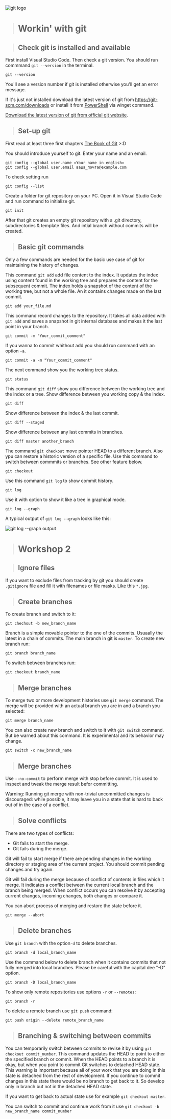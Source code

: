 ![git logo](git_logo.png "git logo")

> # Workin' with git

> ## Check git is installed and available

First install Visual Studio Code. 
Then check a git version. You should run commmand ```git --version``` in the terminal. 

```
git --version
```

You'll see a version number if git is installed otherwise you'll get an error message.

If it's just not installed download the latest version of git from https://git-scm.com/downloads or install it from [PowerShell](https://github.com/PowerShell/PowerShell/releases/download/v7.2.1/PowerShell-7.2.1-win-x64.msi) via winget command.

[Download the latest version of git from official git website](https://git-scm.com/downloads "Another linkt to git downloads").

> ## Set-up git

First read at least three first chapters [The Book of Git](https://git-scm.com/book/ru/v2 "Free version of Pro Git book") >:D

You should introduce yourself to git. Enter your name and an email.

```
git config --global user.name «Your name in english»
git config --global user.email ваша_почта@example.com
```

To check setting run

```
git config --list
```

Create a folder for git repository on your PC. Open it in Visual Studio Code and run command to initialize git.

```
git init
```

After that git creates an empty git repository with a .git directory, subdirectories & template files. And intial branch without commits will be created.

> ## Basic git commands

Only a few commands are needed for the basic use case of git for maintaining the history of changes.

This command ```git add``` add file content to the index. It updates the index using content found in the working tree and prepares the content for the subsequent commit. The index holds a snapshot of the content of the working tree, but not a whole file. An it contains changes made on the last commit.
```
git add your_file.md
```
 
This command record changes to the repository. It takes all data added with ```git add``` and saves a snapshot in git internal database and makes it the last point in your branch.
```
git commit -m "Your_commit_comment"
```

If you wanna to commit whithout add you should run command with an option ```-a```.
```
git commit -a -m "Your_commit_comment"
```
The next command show you the working tree status.

```
git status
```

This command ```git diff``` show you difference between the working tree and the index or a tree.
Show difference between you working copy & the index.
```
git diff
```
Show difference between the index & the last commit.
```
git diff --staged
```
Show difference between any last commits in branches.
```
git diff master another_branch
```

The command `git checkout` move pointer HEAD to a different branch. Also ypu can restore a historic version of a specific file. Use this command to switch between commmits or branches. See other feature below.
```
git checkout
```



Use this command ```git log``` to show commit history.
```
git log
```
Use it with option to show it like a tree in graphical mode.
```
git log --graph
```
A typical output of ```git log --graph``` looks like this:

![git log --graph output](git_log_graph.png "git log --graph")



> # Workshop 2

> ## Ignore files

If you want to exclude files from tracking by git you should create ```.gitignore``` file and fill it with filenames or file masks. Like this ```*.jpg```.

> ## Create branches

To create branch and switch to it:
```
git chechout -b new_branch_name
```
Branch is a simple movable pointer to the one of the commits. Usuaally the latest in a chain of commits. The main branch in git is ```master```.
To create new branch run: 
```
git branch branch_name
```
To switch between branches run:
```
git checkout branch_name
```
> ## Merge branches
To merge two or more development histories use `git merge` command. The merge will be provided with an actual branch you are in and a branch you selected:
```
git merge branch_name
```

You can also create new branch and switch to it with `git switch` command. But be warned about this command. It is experimental and its behavior may change. 
```
git switch -c new_branch_name
```
> ## Merge branches
Use `--no-commit` to perform merge with stop before commit. It is used to inspect and tweak the merge result befor committing.

Warning: Running git merge with non-trivial uncommitted changes is discouraged: while possible, it may leave you in a state that is hard to back out of in the case of a conflict.
> ## Solve conflicts
There are two types of conflicts: 
* Git fails to start the merge. 
* Git fails during the merge.

Git will fail to start merge if there are pending changes in the working directory or staging area of the current project. You should commit pending changes and try again.

Git will fail during the merge because of conflict of contents in files which it merge. It indicates a conflict between the current local branch and the branch being merged.
When conflict occurs you can resolve it by accepting current changes, incoming changes, both changes or compare it.

You can abort process of merging and restore the state before it.
```
git merge --abort
```


> ## Delete branches
Use `git branch` with the option`-d` to delete branches.
```
git branch -d local_branch_name
```

Use the command below to delete branch when it contains commits that not fully merged into local branches. Please be careful with the capital dee "-D" option. 

```
git branch -D local_branch_name
```
To show only remote repositories use options `-r` or `--remotes`:
```
git branch -r
```
To delete a remote branch use `git push` command:
``` 
git push origin --delete remote_branch_name
```

> ## Branching & switching between commits
You can temporarily switch between commits to revise it by using `git checkout commit_number`. This command updates the HEAD to point to either the specified branch or commit. When the HEAD points to a branch it is okay, but when you point to commit Git switches to detached HEAD state. This warning is important because all of your work that you are doing in this state is detached from the rest of development. If you continue to commit changes in this state there would be no branch to get back to it. So develop only in branch but not in the detached HEAD state.

If you want to get back to actual state use for example `git checkout master`.

You can switch to commit and continue work from it use `git checkout -b new_branch_name commit_number`